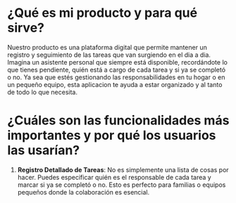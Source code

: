 # ¿Qué es mi producto y para qué sirve?

Nuestro producto es una plataforma digital que permite mantener un registro y seguimiento de las tareas que van surgiendo en el dia a dia. Imagina un asistente personal que siempre está disponible, recordándote lo que tienes pendiente, quién está a cargo de cada tarea y si ya se completó o no. Ya sea que estés gestionando las responsabilidades en tu hogar o en un pequeño equipo, esta aplicacion te ayuda a estar organizado y al tanto de todo lo que necesita.

# ¿Cuáles son las funcionalidades más importantes y por qué los usuarios las usarían?

1. **Registro Detallado de Tareas**: No es simplemente una lista de cosas por hacer. Puedes especificar quién es el responsable de cada tarea y marcar si ya se completó o no. Esto es perfecto para familias o equipos pequeños donde la colaboración es esencial.

